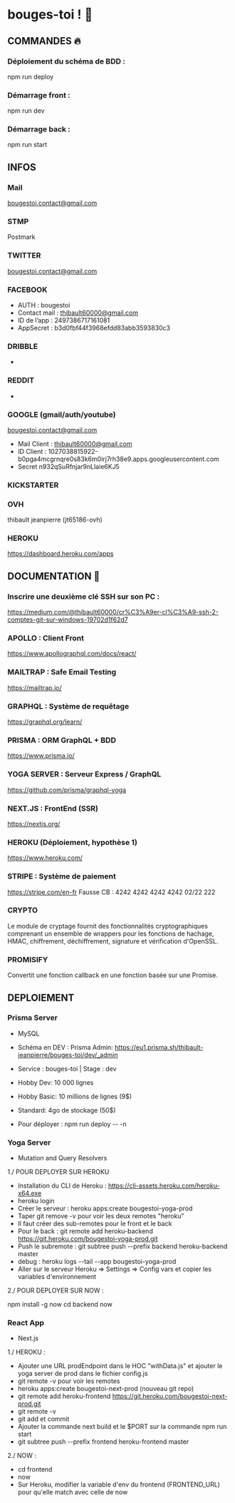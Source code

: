 # bouges-toi ! :rocket:


## COMMANDES :fire:

### Déploiement du schéma de BDD : 
npm run deploy

###  Démarrage front :
npm run dev

###  Démarrage back : 
npm run start


## INFOS

### Mail
bougestoi.contact@gmail.com

### STMP 
Postmark

### TWITTER
bougestoi.contact@gmail.com

### FACEBOOK
 - AUTH : bougestoi
 - Contact mail : thibault60000@gmail.com
 - ID de l’app : 2497386717161081
 - AppSecret : b3d0fbf44f3968efdd83abb3593830c3

### DRIBBLE
-

### REDDIT
-

### GOOGLE (gmail/auth/youtube)
bougestoi.contact@gmail.com
- Mail Client : thibault60000@gmail.com 
- ID Client : 1027038815922-b0pga4mcgrnqre0s83k6m0irj7rh38e9.apps.googleusercontent.com
- Secret n932qSuRfnjar9nLlaie6KJ5

### KICKSTARTER

### OVH 
thibault jeanpierre  (jt65186-ovh)

### HEROKU 
https://dashboard.heroku.com/apps


## DOCUMENTATION :page_facing_up: 

###  Inscrire une deuxième clé SSH sur son PC : 
https://medium.com/@thibault60000/cr%C3%A9er-cl%C3%A9-ssh-2-comptes-git-sur-windows-19702d1f62d7

###  APOLLO : Client Front
https://www.apollographql.com/docs/react/

### MAILTRAP : Safe Email Testing 
https://mailtrap.io/

###   GRAPHQL : Système de requêtage 
https://graphql.org/learn/

###   PRISMA : ORM GraphQL + BDD
https://www.prisma.io/

###  YOGA SERVER : Serveur Express / GraphQL
https://github.com/prisma/graphql-yoga

###  NEXT.JS : FrontEnd (SSR)
https://nextjs.org/

###  HEROKU (Déploiement, hypothèse 1)
https://www.heroku.com/

###  STRIPE : Système de paiement
https://stripe.com/en-fr
Fausse CB : 4242 4242 4242 4242   02/22 222

### CRYPTO
Le module de cryptage fournit des fonctionnalités cryptographiques comprenant un ensemble de wrappers pour les fonctions de hachage, HMAC, chiffrement, déchiffrement, signature et vérification d'OpenSSL.

### PROMISIFY
Convertit une fonction callback en une fonction basée sur une Promise.

## DEPLOIEMENT

### Prisma Server
 - MySQL

 - Schéma en DEV : Prisma Admin: https://eu1.prisma.sh/thibault-jeanpierre/bouges-toi/dev/_admin
 - Service : bouges-toi  |   Stage : dev
 - Hobby Dev: 10 000 lignes
 - Hobby Basic: 10 millions de lignes (9$)
 - Standard: 4go de stockage (50$)
 - Pour déployer : npm run deploy -- -n

### Yoga Server
 - Mutation and Query Resolvers

 1./ POUR DEPLOYER SUR HEROKU 

 - Installation du CLI de Heroku : https://cli-assets.heroku.com/heroku-x64.exe
 - heroku login
 - Créer le serveur : heroku apps:create bougestoi-yoga-prod
 - Taper git remove -v pour voir les deux remotes "heroku"
 - Il faut créer des sub-remotes pour le front et le back
 - Pour le back : git remote add heroku-backend https://git.heroku.com/bougestoi-yoga-prod.git
 - Push le subremote : git subtree push --prefix backend heroku-backend master
 - debug : heroku logs --tail --app bougestoi-yoga-prod
 - Aller sur le serveur Heroku => Settings => Config vars et copier les variables d'environnement

 2./ POUR DEPLOYER SUR NOW : 

 npm install -g now
 cd backend
 now


### React App
 - Next.js

  1./ HEROKU :

 - Ajouter une URL prodEndpoint dans le HOC "withData.js" et ajouter le yoga server de prod dans le fichier config.js
 - git remote -v pour voir les remotes
 - heroku apps:create bougestoi-next-prod (nouveau git repo)
 - git remote add heroku-frontend https://git.heroku.com/bougestoi-next-prod.git
 - git remote -v
 - git add et commit
 - Ajouter la commande next build et le $PORT sur la commande npm run start
 - git subtree push --prefix frontend heroku-frontend master

 2./ NOW : 
 - cd frontend
 - now
 - Sur Heroku, modifier la variable d'env du frontend (FRONTEND_URL) pour qu'elle match avec celle de now
